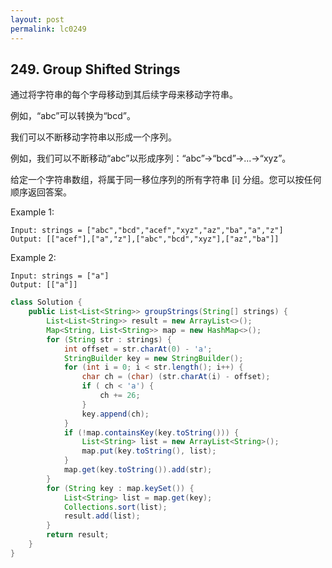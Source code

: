 ```yaml
---
layout: post
permalink: lc0249 
---
```


## 249. Group Shifted Strings

通过将字符串的每个字母移动到其后续字母来移动字符串。

例如，“abc”可以转换为“bcd”。

我们可以不断移动字符串以形成一个序列。

例如，我们可以不断移动“abc”以形成序列：“abc”->“bcd”->...->“xyz”。

给定一个字符串数组，将属于同一移位序列的所有字符串 [i] 分组。您可以按任何顺序返回答案。

Example 1:

    Input: strings = ["abc","bcd","acef","xyz","az","ba","a","z"]
    Output: [["acef"],["a","z"],["abc","bcd","xyz"],["az","ba"]]

Example 2:

    Input: strings = ["a"]
    Output: [["a"]]


```java
class Solution {
    public List<List<String>> groupStrings(String[] strings) {
        List<List<String>> result = new ArrayList<>();
        Map<String, List<String>> map = new HashMap<>();
        for (String str : strings) {
            int offset = str.charAt(0) - 'a';
            StringBuilder key = new StringBuilder();
            for (int i = 0; i < str.length(); i++) {
                char ch = (char) (str.charAt(i) - offset);
                if ( ch < 'a') {
                    ch += 26;
                }
                key.append(ch);
            }
            if (!map.containsKey(key.toString())) {
                List<String> list = new ArrayList<String>();
                map.put(key.toString(), list);
            }
            map.get(key.toString()).add(str);
        }
        for (String key : map.keySet()) {
            List<String> list = map.get(key);
            Collections.sort(list);
            result.add(list);
        }
        return result;
    }
}
```